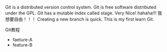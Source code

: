 Git is a distributed version control system.
Git is free software distributed under the GPL.
Git has a mutable index called stage.
Very Nice!
hahaha!!!
我想要自由！！！
Creating a new branch is quick.
This is my first learn Git.

Git教程

- faeture-A
- feature-B

